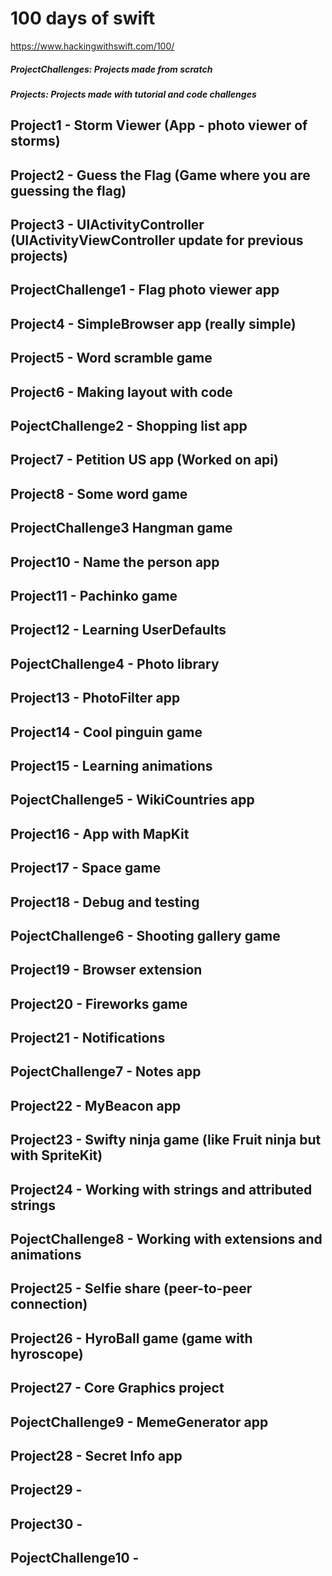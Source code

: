 # 100 days of swift
https://www.hackingwithswift.com/100/
##### ProjectChallenges: Projects made from scratch
##### Projects: Projects made with tutorial and code challenges

## Project1 - Storm Viewer (App - photo viewer of storms)
## Project2 - Guess the Flag (Game where you are guessing the flag)
## Project3 - UIActivityController (UIActivityViewController update for previous projects)
## ProjectChallenge1 - Flag photo viewer app
## Project4 - SimpleBrowser app (really simple)
## Project5 - Word scramble game
## Project6 - Making layout with code
## PojectChallenge2 - Shopping list app
## Project7 - Petition US app (Worked on api)
## Project8 - Some word game
## ProjectChallenge3 Hangman game
## Project10 - Name the person app
## Project11 - Pachinko game
## Project12 - Learning UserDefaults
## PojectChallenge4 - Photo library
## Project13 - PhotoFilter app
## Project14 - Cool pinguin game
## Project15 - Learning animations
## PojectChallenge5 - WikiCountries app
## Project16 - App with MapKit
## Project17 - Space game
## Project18 - Debug and testing
## PojectChallenge6 - Shooting gallery game 
## Project19 - Browser extension
## Project20 - Fireworks game
## Project21 - Notifications
## PojectChallenge7 - Notes app
## Project22 - MyBeacon app
## Project23 - Swifty ninja game (like Fruit ninja but with SpriteKit)
## Project24 - Working with strings and attributed strings
## PojectChallenge8 - Working with extensions and animations
## Project25 - Selfie share (peer-to-peer connection)
## Project26 - HyroBall game (game with hyroscope)
## Project27 - Core Graphics project
## PojectChallenge9 - MemeGenerator app
## Project28 - Secret Info app
## Project29 - 
## Project30 -
## PojectChallenge10 - 
